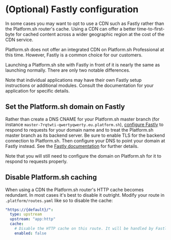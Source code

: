 # (Optional) Fastly configuration

In some cases you may want to opt to use a CDN such as Fastly rather than the Platform.sh router's cache. Using a CDN can offer a better time-to-first-byte for cached content across a wider geographic region at the cost of the CDN service.

Platform.sh does not offer an integrated CDN on Platform.sh Professional at this time. However, Fastly is a common choice for our customers.

Launching a Platform.sh site with Fastly in front of it is nearly the same as launching normally. There are only two notable differences.

Note that individual applications may have their own Fastly setup instructions or additional modules. Consult the documentation for your application for specific details.

## Set the Platform.sh domain on Fastly

Rather than create a DNS CNAME for your Platform.sh master branch (for instance `master-7rqtwti-qwertyqwerty.eu.platform.sh`), [configure Fastly](https://docs.fastly.com/guides/basic-configuration/working-with-domains) to respond to requests for your domain name and to treat the Platform.sh master branch as its backend server. Be sure to enable TLS for the backend connection to Platform.sh. Then configure your DNS to point your domain at Fastly instead. See the [Fastly documentation](https://docs.fastly.com/guides/basic-configuration/connecting-to-origins) for further details.

Note that you will still need to configure the domain on Platform.sh for it to respond to requests properly.

## Disable Platform.sh caching

When using a CDN the Platform.sh router's HTTP cache becomes redundant. In most cases it's best to disable it outright. Modify your route in `.platform/routes.yaml` like so to disable the cache:

```yaml
"https://{default}/":
  type: upstream
  upstream: "app:http"
  cache:
    # Disable the HTTP cache on this route. It will be handled by Fastly instead.
    enabled: false
```
